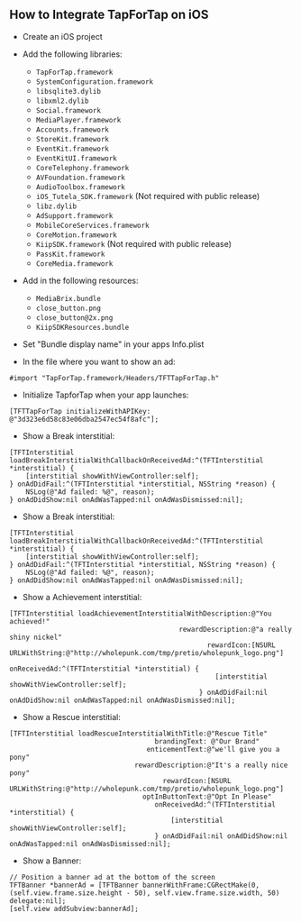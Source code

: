 ## How to Integrate TapForTap on iOS

- Create an iOS project

- Add the following libraries:

    - `TapForTap.framework`
    - `SystemConfiguration.framework`
    - `libsqlite3.dylib`
    - `libxml2.dylib`
    - `Social.framework`
    - `MediaPlayer.framework`
    - `Accounts.framework`
    - `StoreKit.framework`
    - `EventKit.framework`
    - `EventKitUI.framework`
    - `CoreTelephony.framework`
    - `AVFoundation.framework`
    - `AudioToolbox.framework`
    - `iOS_Tutela_SDK.framework` (Not required with public release)
    - `libz.dylib`
    - `AdSupport.framework`
    - `MobileCoreServices.framework`
    - `CoreMotion.framework`
    - `KiipSDK.framework` (Not required with public release)
    - `PassKit.framework`
    - `CoreMedia.framework`
	
- Add in the following resources:

    - `MediaBrix.bundle`
    - `close_button.png`
    - `close_button@2x.png`
    - `KiipSDKResources.bundle`
	
- Set "Bundle display name" in your apps Info.plist

- In the file where you want to show an ad:

```objc
#import "TapForTap.framework/Headers/TFTTapForTap.h"
```

- Initialize TapforTap when your app launches:

```objc
[TFTTapForTap initializeWithAPIKey: @"3d323e6d58c83e06dba2547ec54f8afc"];
```

- Show a Break interstitial:

```objc
[TFTInterstitial loadBreakInterstitialWithCallbackOnReceivedAd:^(TFTInterstitial *interstitial) {
    [interstitial showWithViewController:self];
} onAdDidFail:^(TFTInterstitial *interstitial, NSString *reason) {
    NSLog(@"Ad failed: %@", reason);
} onAdDidShow:nil onAdWasTapped:nil onAdWasDismissed:nil];
```

- Show a Break interstitial:

```objc
[TFTInterstitial loadBreakInterstitialWithCallbackOnReceivedAd:^(TFTInterstitial *interstitial) {
    [interstitial showWithViewController:self];
} onAdDidFail:^(TFTInterstitial *interstitial, NSString *reason) {
    NSLog(@"Ad failed: %@", reason);
} onAdDidShow:nil onAdWasTapped:nil onAdWasDismissed:nil];
```

- Show a Achievement interstitial:

```objc
[TFTInterstitial loadAchievementInterstitialWithDescription:@"You achieved!"
                                          rewardDescription:@"a really shiny nickel"
                                                 rewardIcon:[NSURL URLWithString:@"http://wholepunk.com/tmp/pretio/wholepunk_logo.png"]
                                               onReceivedAd:^(TFTInterstitial *interstitial) {
                                                   [interstitial showWithViewController:self];
                                               } onAdDidFail:nil onAdDidShow:nil onAdWasTapped:nil onAdWasDismissed:nil];
```

- Show a Rescue interstitial:

```objc
[TFTInterstitial loadRescueInterstitialWithTitle:@"Rescue Title"
                                    brandingText: @"Our Brand"
                                  enticementText:@"we'll give you a pony"
                               rewardDescription:@"It's a really nice pony"
                                      rewardIcon:[NSURL URLWithString:@"http://wholepunk.com/tmp/pretio/wholepunk_logo.png"]
                                 optInButtonText:@"Opt In Please"
                                    onReceivedAd:^(TFTInterstitial *interstitial) {
                                        [interstitial showWithViewController:self];
                                    } onAdDidFail:nil onAdDidShow:nil onAdWasTapped:nil onAdWasDismissed:nil];
```

- Show a Banner:

```objc
// Position a banner ad at the bottom of the screen
TFTBanner *bannerAd = [TFTBanner bannerWithFrame:CGRectMake(0, (self.view.frame.size.height - 50), self.view.frame.size.width, 50) delegate:nil];
[self.view addSubview:bannerAd];
```
